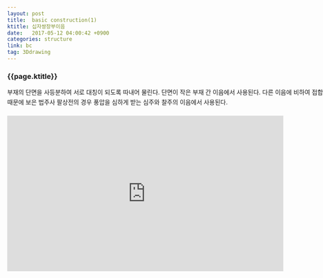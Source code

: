```yaml
---
layout: post
title:  basic construction(1)
ktitle: 십자쌍장부이음
date:   2017-05-12 04:00:42 +0900
categories: structure
link: bc
tag: 3Ddrawing
---
```


<div style="width:900px; margin:0px auto">

<h3>
	{{page.ktitle}}
</h3>

<p style="line-height: 160%">부재의 단면을 사등분하여 서로 대칭이 되도록 따내어 물린다. 단면이 작은 부재 간 이음에서
사용된다. 다른 이음에 비하여 접합부의 면적이 큰 장점이 있기 때문에 보은 법주사 팔상전의 경우
풍압을 심하게 받는 심주와 찰주의 이음에서 사용된다.</p>	

</div>	

<div style="text-align:center; margin:20px 0px 30px 0px; display: block;">

<iframe width="640" height="360" src="https://www.youtube.com/embed/Gv1pwDzHcUE" frameborder="0" gesture="media" allow="encrypted-media" allowfullscreen></iframe>

</div>
